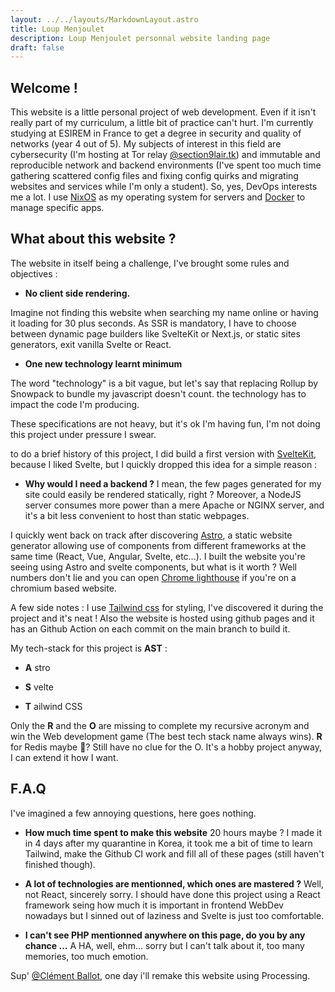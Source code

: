 ```yaml
---
layout: ../../layouts/MarkdownLayout.astro
title: Loup Menjoulet
description: Loup Menjoulet personnal website landing page
draft: false
---
```


## Welcome !

This website is a little personal project of web development. Even if it isn't really part of my curriculum, a little bit of practice can't hurt.
I'm currently studying at ESIREM in France to get a degree in security and quality of networks (year 4 out of 5). My subjects of interest in this field are cybersecurity (I'm hosting at Tor relay [@section9lair.tk](https://metrics.torproject.org/rs.html#details/A7572A5090591E3D7E8027F34F5DF05756EFFE89)) and immutable and reproducible network and backend environments (I've spent too much time gathering scattered config files and fixing config quirks and migrating websites and services while I'm only a student). So, yes, DevOps interests me a lot. I use [NixOS](https://nixos.org) as my operating system for servers and [Docker](https://docker.com) to manage specific apps.

## What about this website ?

The website in itself being a challenge, I've brought some rules and objectives :

* __No client side rendering.__

Imagine not finding this website when searching my name online or having it loading for 30 plus seconds. As SSR is mandatory, I have to choose between dynamic page builders like SvelteKit or Next.js, or static sites generators, exit vanilla Svelte or React.

* __One new technology learnt minimum__

The word "technology" is a bit vague, but let's say that replacing Rollup by Snowpack to bundle my javascript doesn't count. the technology has to impact the code I'm producing.

These specifications are not heavy, but it's ok I'm having fun, I'm not doing this project under pressure I swear. 

to do a brief history of this project, I did build a first version with [SvelteKit](https://kit.svelte.dev/), because I liked Svelte, but I quickly dropped this idea for a simple reason :

* __Why would I need a backend ?__ I mean, the few pages generated for my site could easily be rendered statically, right ? Moreover, a NodeJS server consumes more power than a mere Apache or NGINX server, and it's a bit less convenient to host than static webpages.

I quickly went back on track after discovering [Astro](https://astro.build), a static website generator allowing use of components from different frameworks at the same time (React, Vue, Angular, Svelte, etc...). I built the website you're seeing using Astro and svelte components, but what is it worth ? Well numbers don't lie and you can open [Chrome lighthouse](https://developers.google.com/web/tools/lighthouse#devtools) if you're on a chromium based website.

A few side notes : I use [Tailwind css](https://tailwindcss.com/) for styling, I've discovered it during the project and it's neat ! Also the website is hosted using github pages and it has an Github Action on each commit on the main branch to build it.

My tech-stack for this project is __AST__ :

* __A__ stro

* __S__ velte

* __T__ ailwind CSS

Only the __R__ and the __O__ are missing to complete my recursive acronym and win the Web development game (The best tech stack name always wins).
__R__ for Redis maybe 🤔? Still have no clue for the O. It's a hobby project anyway, I can extend it how I want.

## F.A.Q

I've imagined a few annoying questions, here goes nothing.

* __How much time spent to make this website__ 20 hours maybe ? I made it in 4 days after my quarantine in Korea, it took me a bit of time to learn Tailwind, make the Github CI work and fill all of these pages (still haven't finished though).

* __A lot of technologies are mentionned, which ones are mastered ?__ Well, not React, sincerely sorry. I should have done this project using a React framework seing how much it is important in frontend WebDev nowadays but I sinned out of laziness and Svelte is just too comfortable.

* __I can't see PHP mentionned anywhere on this page, do you by any chance ...__ A HA, well, ehm... sorry but I can't talk about it, too many memories, too much emotion.

Sup' [@Clément Ballot](https://fr.linkedin.com/in/clement-ballot), one day i'll remake this website using Processing.